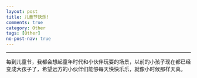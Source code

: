 ```yaml
---
layout: post
title: 儿童节快乐!
comments: true
category: Other
tags: [Other]
no-post-nav: true
---
```


------
每到儿童节，我都会想起童年时代和小伙伴玩耍的场景，以前的小孩子现在都已经变成大孩子了，希望远方的小伙伴们能够每天快快乐乐，就像小时候那样天真。
